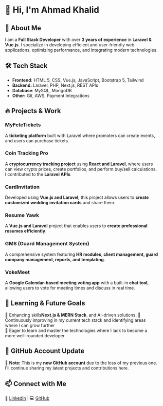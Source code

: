 # 👋 Hi, I'm Ahmad Khalid  

## 🚀 About Me  
I am a **Full Stack Developer** with over **3 years of experience** in **Laravel & Vue.js**. I specialize in developing efficient and user-friendly web applications, optimizing performance, and integrating modern technologies.  

## 🛠 Tech Stack  
- **Frontend:** HTML 5, CSS, Vue.js, JavaScript, Bootstrap 5, Tailwind  
- **Backend:** Laravel, PHP, Next.js, REST APIs  
- **Database:** MySQL, MongoDB  
- **Other:** Git, AWS, Payment Integrations  

## 🔥 Projects & Work  

### **MyFeteTickets**  
A **ticketing platform** built with Laravel where promoters can create events, and users can purchase tickets.  

### **Coin Tracking Pro**  
A **cryptocurrency tracking project** using **React and Laravel**, where users can view crypto prices, create portfolios, and perform buy/sell calculations. I contributed to the **Laravel APIs**.  

### **CardInvitation**  
Developed using **Vue.js and Laravel**, this project allows users to **create customized wedding invitation cards** and share them.  

### **Resume Yawk**  
A **Vue.js and Laravel** project that enables users to **create professional resumes efficiently**.  

### **GMS (Guard Management System)**  
A comprehensive system featuring **HR modules, client management, guard company management, reports, and templating**.  

### **VokeMeet**  
A **Google Calendar-based meeting voting app** with a built-in **chat tool**, allowing users to vote for meeting times and discuss in real time.  

## 🎯 Learning & Future Goals   
🔹 Enhancing skills**Next.js & MERN Stack**, and AI-driven solutions.
🔹 Continuously improving in my current tech stack and identifying areas where I can grow further  
🔹 Eager to learn and master the technologies where I lack to become a more well-rounded developer  

## 🔄 GitHub Account Update  
🚨 **Note:** This is my **new GitHub account** due to the loss of my previous one. I’ll continue sharing my latest projects and contributions here.  

## 📫 Connect with Me  
🔗 [LinkedIn](www.linkedin.com/in/ahmad-khalid-69243222a) | 💻 [GitHub](https://github.com/ahmadkhalid-dev)
